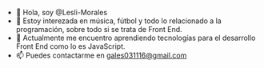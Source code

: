 - 👋 Hola, soy @Lesli-Morales
- 👀 Estoy interezada en música, fútbol y todo lo relacionado a la programación, sobre todo si se trata de Front End.
- 🌱 Actualmente me encuentro aprendiendo tecnologías para el desarrollo Front End como lo es JavaScript.
- 📫 Puedes contactarme en gales031116@gmail.com

<!---
Lesli-Morales/Lesli-Morales is a ✨ special ✨ repository because its `README.md` (this file) appears on your GitHub profile.
You can click the Preview link to take a look at your changes.
--->
